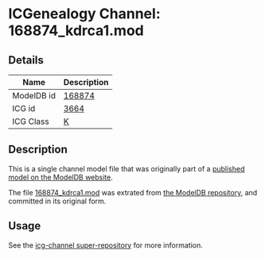 # ICGenealogy Channel: 168874\_kdrca1.mod

## Details

Name | Description
---- | -----------
ModelDB id | [168874](http://senselab.med.yale.edu/ModelDB/ShowModel.cshtml?model=168874)
ICG id | [3664](http://icg.neurotheory.ox.ac.uk/channels/1/3664)
ICG Class | [K](http://icg.neurotheory.ox.ac.uk/channels/1)

## Description

This is a single channel model file that was originally part of a [published model on the ModelDB website](http://senselab.med.yale.edu/mModelDB/ShowModel.cshtml?model=168874).

The file [168874\_kdrca1.mod](168874_kdrca1.mod) was extrated from [the ModelDB repository](http://senselab.med.yale.edu/ModelDB/ShowModel.cshtml?model=168874), and committed in its original form.

## Usage

See the [icg-channel super-repository](https://github.com/icgenealogy/icg-channels) for more information.